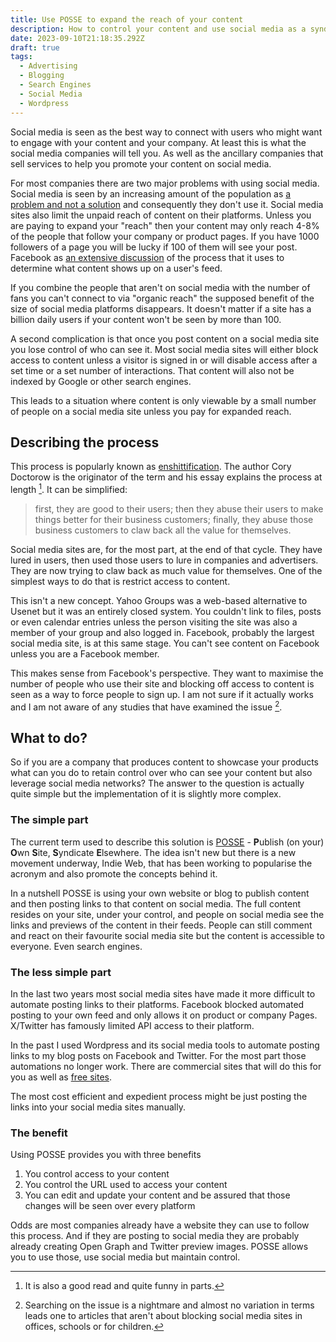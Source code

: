 ```yaml
---
title: Use POSSE to expand the reach of your content
description: How to control your content and use social media as a syndication tool.
date: 2023-09-10T21:18:35.292Z
draft: true
tags:
  - Advertising
  - Blogging
  - Search Engines
  - Social Media
  - Wordpress
---
```


Social media is seen as the best way to connect with users who might want to engage with your content and your company. At least this is what the social media companies will tell you. As well as the ancillary companies that sell services to help you promote your content on social media.

For most companies there are two major problems with using social media. Social media is seen by an increasing amount of the population as [a problem and not a solution](https://en.wikipedia.org/wiki/Criticism_of_Facebook) and consequently they don't use it. Social media sites also limit the unpaid reach of content on their platforms. Unless you are paying to expand your "reach" then your content may only reach 4-8% of the people that follow your company or product pages. If you have 1000 followers of a page you will be lucky if 100 of them will see your post. Facebook as [an extensive discussion](https://transparency.fb.com/features/ranking-and-content/) of the process that it uses to determine what content shows up on a user's feed. 

If you combine the people that aren't on social media with the number of fans you can't connect to via "organic reach" the supposed benefit of the size of social media platforms disappears. It doesn't matter if a site has a billion daily users if your content won't be seen by more than 100.

A second complication is that once you post content on a social media site you lose control of who can see it. Most social media sites will either block access to content unless a visitor is signed in or will disable access after a set time or a set number of interactions. That content will also not be indexed by Google or other search engines.

This leads to a situation where content is only viewable by a small number of people on a social media site unless you pay for expanded reach.

## Describing the process

This process is popularly known as [enshittification](https://pluralistic.net/2023/01/21/potemkin-ai/#hey-guys). The author Cory Doctorow is the originator of the term and his essay explains the process at length [^1]. It can be simplified:

> first, they are good to their users; then they abuse their users to make things better for their business customers; finally, they abuse those business customers to claw back all the value for themselves.

Social media sites are, for the most part, at the end of that cycle. They have lured in users, then used those users to lure in companies and advertisers. They are now trying to claw back as much value for themselves. One of the simplest ways to do that is restrict access to content. 

This isn't a new concept. Yahoo Groups was a web-based alternative to Usenet but it was an entirely closed system. You couldn't link to files, posts or even calendar entries unless the person visiting the site was also a member of your group and also logged in. Facebook, probably the largest social media site, is at this same stage. You can't see content on Facebook unless you are a Facebook member.

This makes sense from Facebook's perspective. They want to maximise the number of people who use their site and blocking off access to content is seen as a way to force people to sign up. I am not sure if it actually works and I am not aware of any studies that have examined the issue [^2]. 

## What to do?

So if you are a company that produces content to showcase your products what can you do to retain control over who can see your content but also leverage social media networks? The answer to the question is actually quite simple but the implementation of it is slightly more complex. 

### The simple part

The current term used to describe this solution is [POSSE](https://indieweb.org/POSSE) - **P**ublish (on your) **O**wn **S**ite, **S**yndicate **E**lsewhere. The idea isn't new but there is a new movement underway, Indie Web, that has been working to popularise the acronym and also promote the concepts behind it. 

In a nutshell POSSE is using your own website or blog to publish content and then posting links to that content on social media. The full content resides on your site, under your control, and people on social media see the links and previews of the content in their feeds. People can still comment and react on their favourite social media site but the content is accessible to everyone. Even search engines.

### The less simple part

In the last two years most social media sites have made it more difficult to automate posting links to their platforms. Facebook blocked automated posting to your own feed  and only allows it on product or company Pages. X/Twitter has famously limited API access to their platform. 

In the past I used Wordpress and its social media tools to automate posting links to my blog posts on Facebook and Twitter. For the most part those automations no longer work. There are commercial sites that will do this for you as well as [free sites](https://brid.gy/). 

The most cost efficient and expedient process might be just posting the links into your social media sites manually. 

### The benefit

Using POSSE provides you with three benefits

1. You control access to your content
2. You control the URL used to access your content
3. You can edit and update your content and be assured that those changes will be seen over every platform

Odds are most companies already have a website they can use to follow this process. And if they are posting to social media they are probably already creating Open Graph and Twitter preview images. POSSE allows you to use those, use social media but maintain control.

[^1]: It is also a good read and quite funny in parts.

[^2]: Searching on the issue is a nightmare and almost no variation in terms leads one to articles that aren't about blocking social media sites in offices, schools or for children. 
